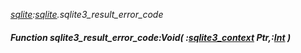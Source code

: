 _[sqlite](../../modules/sqlite/sqlite-module.md):[sqlite](../../modules/sqlite/sqlite-module.md).sqlite3\_result\_error\_code_
##### Function sqlite3\_result\_error\_code:Void( :[sqlite3_context](../../modules/sqlite/sqlite-sqlite3_context.md) Ptr,:[Int](../../modules/wonkey/wonkey-types-int.md) )
